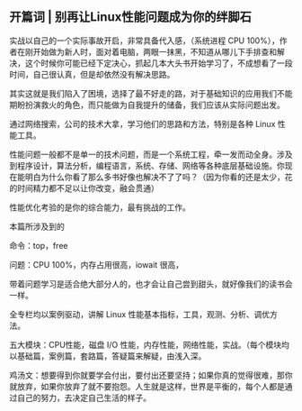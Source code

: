 ## 开篇词 | 别再让Linux性能问题成为你的绊脚石

实战以自己的一个实际事故开启，非常具备代入感，（系统进程 CPU 100%），作者在刚开始做为新人时，面对着电脑，两眼一抹黑，不知道从哪儿下手排查和解决，这个时候你可能已经下定决心，抓起几本大头书开始学习了，不成想看了一段时间，自己很认真，但是却依然没有解决思路。

其实这就是我们陷入了困境，选择了最不好走的路，对于基础知识的应用我们不能期盼扮演救火的角色，而只能做为自我提升的储备，我们应该从实际问题出发。

通过网络搜索，公司的技术大拿，学习他们的思路和方法，特别是各种 Linux 性能工具。

性能问题一般都不是单一的技术问题，而是一个系统工程，牵一发而动全身。涉及到程序设计，算法分析，编程语言，系统、存储、网络等各种底层基础设施。你现在能明白为什么你看了那么多书好像也解决不了了吗？（因为你看的还是太少，花的时间精力都不足以让你改变，融会贯通）

性能优化考验的是你的综合能力，最有挑战的工作。

本篇所涉及到的

命令：top，free

问题：CPU 100%，内存占用很高，iowait 很高，

带着问题学习是适合绝大部分人的，也才会让自己尝到甜头，就好像我们的读书会一样。

全专栏均以案例驱动，讲解 Linux 性能基本指标，工具，观测、分析、调优方法。

五大模块：CPU性能，磁盘 I/O 性能，内存性能，网络性能，实战。（每个模块均以基础篇，案例篇，套路篇，答疑篇来解疑，由浅入深。

鸡汤文：想要得到你就要学会付出，要付出还要坚持；如果你真的觉得很难，那你就放弃，如果你放弃了就不要抱怨。人生就是这样，世界是平衡的，每个人都是通过自己的努力，去决定自己生活的样子。

